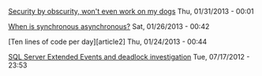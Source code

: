 [Security by obscurity, won't even work on my dogs][article4] Thu, 01/31/2013 - 00:01

[When is synchronous asynchronous?][article3] Sat, 01/26/2013 - 00:42

[Ten lines of code per day][article2] Thu, 01/24/2013 - 00:44

[SQL Server Extended Events and deadlock investigation][article1] Tue, 07/17/2012 - 23:53


[article1]: article1.md
[articel2]: article2.md
[article3]: article3.md
[article4]: article4.md

